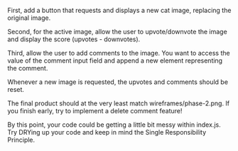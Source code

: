 First, add a button that requests and displays a new cat image, replacing the original image.

Second, for the active image, allow the user to upvote/downvote the image and display the score (upvotes - downvotes).

Third, allow the user to add comments to the image. You want to access the value of the comment input field and append a new element representing the comment.

Whenever a new image is requested, the upvotes and comments should be reset.

The final product should at the very least match wireframes/phase-2.png. If you finish early, try to implement a delete comment feature!

By this point, your code could be getting a little bit messy within index.js. Try DRYing up your code and keep in mind the Single Responsibility Principle.